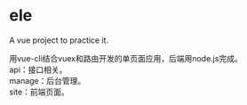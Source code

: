 # ele
A vue project  to practice it.

用vue-cli结合vuex和路由开发的单页面应用，后端用node.js完成。  
api：接口相关。   
manage：后台管理。  
site：前端页面。
